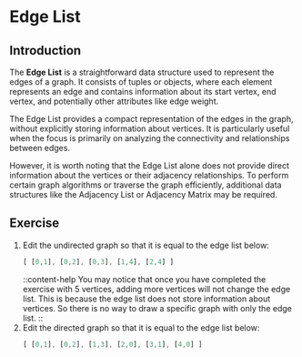 # Edge List

## Introduction
The **Edge List** is a straightforward data structure used to represent the edges of a graph. It consists of tuples or objects, where each element represents an edge and contains information about its start vertex, end vertex, and potentially other attributes like edge weight.

The Edge List provides a compact representation of the edges in the graph, without explicitly storing information about vertices. It is particularly useful when the focus is primarily on analyzing the connectivity and relationships between edges.

However, it is worth noting that the Edge List alone does not provide direct information about the vertices or their adjacency relationships. To perform certain graph algorithms or traverse the graph efficiently, additional data structures like the Adjacency List or Adjacency Matrix may be required.

## Exercise

1. Edit the undirected graph so that it is equal to the edge list below:
    ```js
    [ [0,1], [0,2], [0,3], [1,4], [2,4] ]
    ```
    ::content-help
    You may notice that once you have completed the exercise with 5 vertices, adding more vertices will not change the edge list. This is because the edge list does not store information about vertices. So there is no way to draw a specific graph with only the edge list. 
    ::
2. Edit the directed graph so that it is equal to the edge list below:
    ```js
    [ [0,1], [0,2], [1,3], [2,0], [3,1], [4,0] ]
    ```
